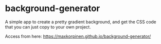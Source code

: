 # background-generator

A simple app to create a pretty gradient background, and get the CSS code that you can just copy to your own project.

Access from here: https://maxkorpinen.github.io/background-generator/
